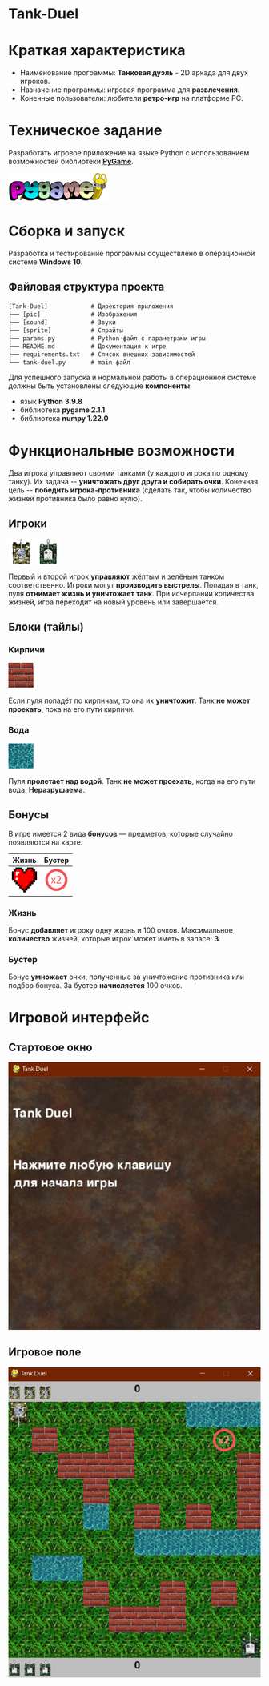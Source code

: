 # Tank-Duel

# Краткая характеристика
* Наименование программы: **Танковая дуэль** - 2D аркада для двух игроков.
* Назначение программы: игровая программа для **развлечения**.
* Конечные пользователи: любители **ретро-игр** на платформе PC.

# Техническое задание
Разработать игровое приложение на языке Python с использованием возможностей библиотеки [**PyGame**](https://www.pygame.org/news). 

![pygame](./pic/logo-pygame.png)

# Сборка и запуск
Разработка и тестирование программы осуществлено в операционной системе **Windows 10**.

## Файловая структура проекта
```text
[Tank-Duel]            # Директория приложения
├── [pic]              # Изображения
├── [sound]            # Звуки
├── [sprite]           # Спрайты
├── params.py          # Python-файл с параметрами игры
├── README.md          # Документация к игре
├── requirements.txt   # Список внешних зависимостей
└── tank-duel.py       # main-файл
```

Для успешного запуска и нормальной работы в операционной системе должны быть установлены следующие **компоненты**:

+ язык **Python 3.9.8**
+ библиотека **pygame 2.1.1**
+ библиотека **numpy 1.22.0**

# Функциональные возможности
Два игрока управляют своими танками (у каждого игрока по одному танку). Их задача -- **уничтожать друг друга и собирать очки**. Конечная цель -- **победить игрока-противника** (сделать так, чтобы количество жизней противника было равно нулю).

## Игроки

![player_1](./pic/player_1.png 'Игрок 1') ![player_2](./pic/player_2.png 'Игрок 2')

Первый и второй игрок **управляют** жёлтым и зелёным танком соответственно. Игроки могут **производить выстрелы**.
Попадая в танк, пуля **отнимает жизнь и уничтожает танк**.
При исчерпании количества жизней, игра переходит на новый уровень или завершается.

## Блоки (тайлы)

### Кирпичи

![bricks](./pic/bricks.png 'Кирпичи')

Если пуля попадёт по кирпичам, то она их **уничтожит**.
Танк **не может проехать**, пока на его пути кирпичи.

### Вода

![water](./pic/water.png 'Вода')

Пуля **пролетает над водой**.
Танк **не может проехать**, когда на его пути вода.
**Неразрушаема**.

## Бонусы

В игре имеется 2 вида **бонусов** — предметов, которые случайно появляются на карте.

|              Жизнь              |                Бустер                |
|:-------------------------------:|:------------------------------------:|
| ![life](./pic/life.png 'Жизнь') | ![buster](./pic/buster.png 'Бустер') |

### Жизнь
Бонус **добавляет** игроку одну жизнь и 100 очков. Максимальное **количество** жизней, которые игрок может иметь в запасе: **3**.

### Бустер
Бонус **умножает** очки, полученные за уничтожение противника или подбор бонуса. За бустер **начисляется** 100 очков.

# Игровой интерфейс

## Стартовое окно
![screen-01](./pic/screen-01.png 'Стартовое окно')

## Игровое поле
![screen-02](./pic/screen-02.png 'Игровое поле')